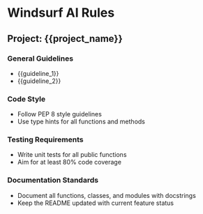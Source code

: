 # Windsurf AI Rules

## Project: {{project_name}}

### General Guidelines
- {{guideline_1}}
- {{guideline_2}}

### Code Style
- Follow PEP 8 style guidelines
- Use type hints for all functions and methods

### Testing Requirements
- Write unit tests for all public functions
- Aim for at least 80% code coverage

### Documentation Standards
- Document all functions, classes, and modules with docstrings
- Keep the README updated with current feature status